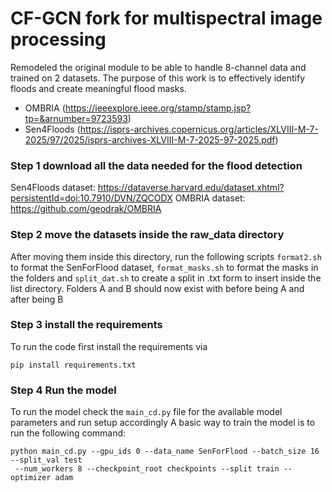 # CF-GCN fork for multispectral image processing
Remodeled the original module to be able to handle 8-channel data and trained on 2 datasets. The purpose of this work is to effectively identify floods and create meaningful flood masks.
- OMBRIA (https://ieeexplore.ieee.org/stamp/stamp.jsp?tp=&arnumber=9723593)
- Sen4Floods (https://isprs-archives.copernicus.org/articles/XLVIII-M-7-2025/97/2025/isprs-archives-XLVIII-M-7-2025-97-2025.pdf)

### Step 1 download all the data needed for the flood detection
Sen4Floods dataset: https://dataverse.harvard.edu/dataset.xhtml?persistentId=doi:10.7910/DVN/ZQCODX
OMBRIA dataset: https://github.com/geodrak/OMBRIA

### Step 2 move the datasets inside the raw_data directory
After moving them inside this directory, run the following scripts
`format2.sh` to format the SenForFlood dataset, `format_masks.sh` to format the masks in the folders and `split_dat.sh` to create a split in .txt form to insert inside the list directory.
Folders A and B should now exist with before being A and after being B

### Step 3 install the requirements
To run the code first install the requirements via
```
pip install requirements.txt
```
### Step 4 Run the model
To run the model check the `main_cd.py` file for the available model parameters and run setup accordingly
A basic way to train the model is to run the following command:
```
python main_cd.py --gpu_ids 0 --data_name SenForFlood --batch_size 16 --split_val test
 --num_workers 8 --checkpoint_root checkpoints --split train --optimizer adam
```

